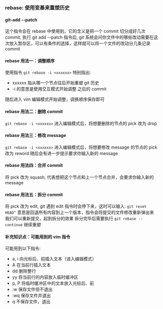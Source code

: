 ### rebase: 使用变基来重塑历史

#### git-add --patch

这个指令会在 rebase 中使用到，它的含义是把一个 commit 切分成好几次 commit,
执行 git add --patch 指令后, git 系统会问你文件中的哪些改动需要在这次放入暂存区，可以有条件的选择，这样就可以将一个文件的改动分几条记录 commit

#### rebase 用法一：调整顺序

使用指令 `git rebase -i <xxxxxx>`
特别指出:

- xxxxxx 指从哪一个节点往后开始重塑 git 历史
- -i 的意思是使用交互模式开始调整 <xxxxxx> 之后的 commit

随后进入 vim 编辑模式开始调整，调换顺序保存即可

#### rebase 用法二：删除 commit

`git rebase -i <xxxxxx>` 进入编辑模式后，将想要删除的节点的 pick 改为 drop

#### rebase 用法三：修改 message

`git rebase -i <xxxxxx>` 进入编辑模式后，将想要修改 message 的节点的 pick 改为 reword
随后会有进一步提示要求你输入新的 message

#### rebase 用法四：合并 commit

将 pick 改为 squash, 代表想把这个节点和上一个节点合并，会要求你输入新的 message

#### rebase 用法五：拆分 commit

将 pick 改为 edit, git 遇到 edit 指令时会停下来，这时可以输入:
`git reset HEAD^`
意思是回退所有内容到上一个版本，指令会将提交的文件修改重新弹出来
我们可以重新提交，起到拆分的效果
拆分完毕后需要执行 `git rebase --continue` 继续重塑

#### 补充知识点：可能用到的 vim 指令

可能用到以下指令:
- a, i 向光标后、前插入文本（进入编辑模式）
- A 在当前行插入文本
- dd 删除整行
- yy 将当前行的内容放入临时缓冲区
- p, P 将临时缓冲区中的文本放入光标后、前
- :w 保存文件但不退出
- :wq 保存文件并退出
- q 不保存文件，退出
